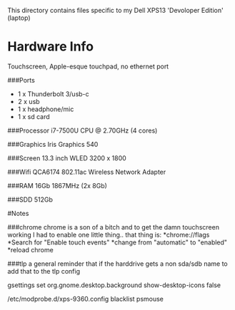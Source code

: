This directory contains files specific to my Dell XPS13 'Devoloper Edition' (laptop)

Hardware Info
=============

Touchscreen, Apple-esque touchpad, no ethernet port

###Ports
 * 1 x Thunderbolt 3/usb-c
 * 2 x usb
 * 1 x headphone/mic
 * 1 x sd card

###Processor
i7-7500U CPU @ 2.70GHz (4 cores)

###Graphics
Iris Graphics 540

###Screen
13.3 inch WLED 3200 x 1800

###Wifi
QCA6174 802.11ac Wireless Network Adapter

###RAM
16Gb 1867MHz (2x 8Gb)

###SDD
512Gb



#Notes

###chrome
chrome is a son of a bitch and to get the damn touchscreen working I had to enable one little thing.. that thing is:
*chrome://flags
*Search for "Enable touch events"
*change from "automatic" to "enabled"
*reload chrome

###tlp
a general reminder that if the harddrive gets a non sda/sdb name to add that to the tlp config

gsettings set org.gnome.desktop.background show-desktop-icons false


/etc/modprobe.d/xps-9360.config
    blacklist psmouse